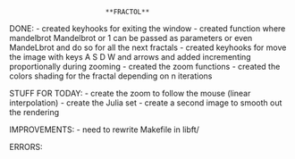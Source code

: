 							**FRACTOL**


DONE:
	- created keyhooks for exiting the window
	- created function where mandelbrot Mandelbrot or 1 can be passed as parameters or even MandeLbrot and do so for all the next fractals
	- created keyhooks for move the image with keys A S D W and arrows and added incrementing proportionally during zooming
	- created the zoom functions
	- created the colors shading for the fractal depending on n iterations


STUFF FOR TODAY:
	- create the zoom to follow the mouse (linear interpolation)
	- create the Julia set
	- create a second image to smooth out the rendering




IMPROVEMENTS:
	- need to rewrite Makefile in libft/


ERRORS:
